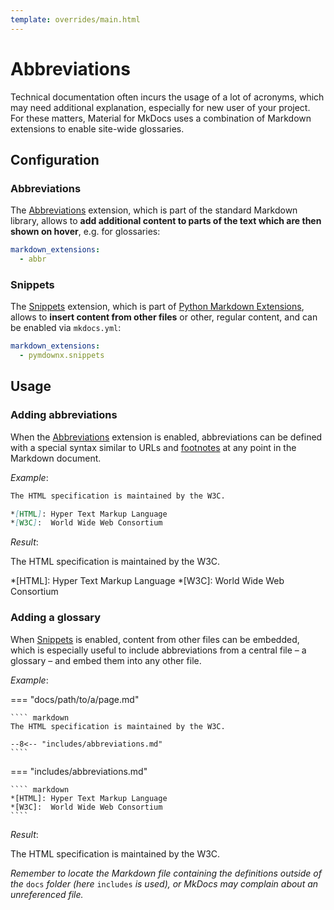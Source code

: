 ```yaml
---
template: overrides/main.html
---
```


# Abbreviations

Technical documentation often incurs the usage of a lot of acronyms, which may
need additional explanation, especially for new user of your project. For these
matters, Material for MkDocs uses a combination of Markdown extensions to
enable site-wide glossaries.

## Configuration

### Abbreviations

The [Abbreviations][1] extension, which is part of the standard Markdown
library, allows to __add additional content to parts of the text which are then
shown on hover__, e.g. for glossaries:

``` yaml
markdown_extensions:
  - abbr
```

  [1]: https://python-markdown.github.io/extensions/abbreviations/

### Snippets

The [Snippets][2] extension, which is part of [Python Markdown Extensions][3], 
allows to __insert content from other files__ or other, regular content, and can
be enabled via `mkdocs.yml`:

``` yaml
markdown_extensions:
  - pymdownx.snippets
```

  [2]: https://facelessuser.github.io/pymdown-extensions/extensions/snippets/
  [3]: https://facelessuser.github.io/pymdown-extensions/

## Usage

### Adding abbreviations

When the [Abbreviations][4] extension is enabled, abbreviations can be defined
with a special syntax similar to URLs and [footnotes][5] at any point in the
Markdown document.

_Example_:

``` markdown
The HTML specification is maintained by the W3C.

*[HTML]: Hyper Text Markup Language
*[W3C]:  World Wide Web Consortium
```

_Result_:

The HTML specification is maintained by the W3C.

*[HTML]: Hyper Text Markup Language
*[W3C]:  World Wide Web Consortium

  [4]: #abbreviations_1
  [5]: footnotes.md

### Adding a glossary

When [Snippets][6] is enabled, content from other files can be embedded, which
is especially useful to include abbreviations from a central file – a glossary –
and embed them into any other file.

_Example_:

=== "docs/path/to/a/page.md"

    ```` markdown
    The HTML specification is maintained by the W3C.
    
    --8<--​ "includes/abbreviations.md"
    ````

=== "includes/abbreviations.md"

    ```` markdown
    *[HTML]: Hyper Text Markup Language
    *[W3C]:  World Wide Web Consortium
    ````

_Result_:

The HTML specification is maintained by the W3C.

_Remember to locate the Markdown file containing the definitions outside of the_
`docs` _folder (here_ `includes` _is used), or MkDocs may complain about an 
unreferenced file._

  [6]: #snippets
